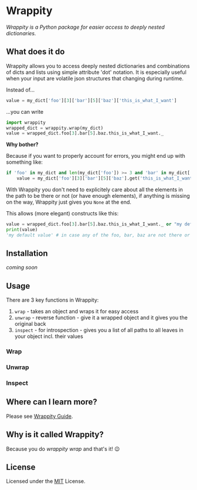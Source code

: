 # Wrappity

_Wrappity is a Python package for easier access to deeply nested dictionaries._

## What does it do

Wrappity allows you to access deeply nested dictionaries and combinations of dicts and lists using simple attribute 'dot' notation.
It is especially useful when your input are volatile json structures that changing during runtime.

Instead of...
```python
value = my_dict['foo'][3]['bar'][5]['baz']['this_is_what_I_want']
```

...you can write
```python
import wrappity
wrapped_dict = wrappity.wrap(my_dict)
value = wrapped_dict.foo[3].bar[5].baz.this_is_what_I_want._
```

**Why bother?**

Because if you want to properly account for errors, you might end up with something like:
```python
if 'foo' in my_dict and len(my_dict['foo']) >= 3 and 'bar' in my_dict['foo'][3] and len(my_dict['foo'][3]['bar']) >= 5 and 'baz' in my_dict['foo'][3]['bar'][5]:
	value = my_dict['foo'][3]['bar'][5]['baz'].get('this_is_what_I_want')
```

With Wrappity you don't need to explicitely care about all the elements in the path to be there or not (or have enough elements), if anything is missing on the way, Wrappity just gives you `None` at the end.

This allows (more elegant) constructs like this:
```python
value = wrapped_dict.foo[3].bar[5].baz.this_is_what_I_want._ or "my default value"
print(value)
'my default value' # in case any of the foo, bar, baz are not there or are not in the right positions within the lists
```

## Installation

_coming soon_

## Usage

There are 3 key functions in Wrappity:
1. `wrap` - takes an object and wraps it for easy access
2. `unwrap` - reverse function - give it a wrapped object and it gives you the original back
2. `inspect` - for introspection - gives you a list of all paths to all leaves in your object incl. their values

### Wrap

### Unwrap

### Inspect

## Where can I learn more?

Please see [Wrappity Guide](docs/guide.md).

## Why is it called Wrappity?

Because you do _wrappity wrap_ and that's it! 😉

## License

Licensed under the
[MIT](https://github.com/tomasrollo/wrappity/blob/main/LICENSE) License.

